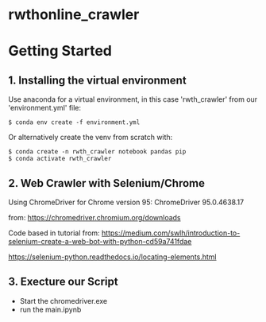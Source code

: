 # rwthonline_crawler


# Getting Started

## 1. Installing the virtual environment

Use anaconda for a virtual environment, in this case 'rwth_crawler' from our 'environment.yml' file:

    $ conda env create -f environment.yml

Or alternatively create the venv from scratch with:

    $ conda create -n rwth_crawler notebook pandas pip
    $ conda activate rwth_crawler

## 2. Web Crawler with Selenium/Chrome

Using ChromeDriver for Chrome version 95: ChromeDriver 95.0.4638.17

from: https://chromedriver.chromium.org/downloads


Code based in tutorial from: https://medium.com/swlh/introduction-to-selenium-create-a-web-bot-with-python-cd59a741fdae

https://selenium-python.readthedocs.io/locating-elements.html

## 3. Execture our Script

- Start the chromedriver.exe
- run the main.ipynb